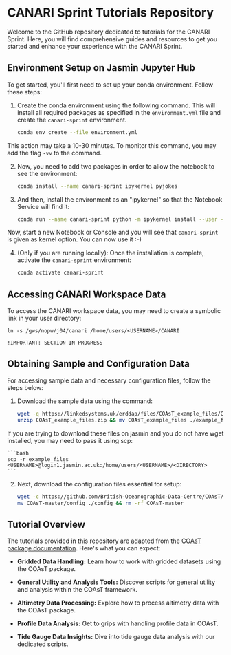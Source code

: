 # CANARI Sprint Tutorials Repository

Welcome to the GitHub repository dedicated to tutorials for the CANARI Sprint. Here, you will find comprehensive guides and resources to get you started and enhance your experience with the CANARI Sprint.

## Environment Setup on Jasmin Jupyter Hub

To get started, you'll first need to set up your conda environment. Follow these steps:

1. Create the conda environment using the following command. This will install all required packages as specified in the `environment.yml` file and create the `canari-sprint` environment.

    ```bash
    conda env create --file environment.yml
    ```
This action may take a 10-30 minutes. To monitor this command, you may add the flag `-vv` to the command.

2. Now, you need to add two packages in order to allow the notebook to see the environment:

    ```bash
    conda install --name canari-sprint ipykernel pyjokes
    ```

3. And then, install the environment as an "ipykernel" so that the Notebook Service will find it:

    ```bash
    conda run --name canari-sprint python -m ipykernel install --user --name canari-sprint
    ```

Now, start a new Notebook or Console and you will see that `canari-sprint` is given as kernel option. You can now use it :-)

4. (Only if you are running locally): Once the installation is complete, activate the `canari-sprint` environment:

    ```bash
    conda activate canari-sprint
    ```

## Accessing CANARI Workspace Data

To access the CANARI workspace data, you may need to create a symbolic link in your user directory:

```
ln -s /gws/nopw/j04/canari /home/users/<USERNAME>/CANARI
```

`!IMPORTANT: SECTION IN PROGRESS`

## Obtaining Sample and Configuration Data

For accessing sample data and necessary configuration files, follow the steps below:

1. Download the sample data using the command:

    ```bash
    wget -q https://linkedsystems.uk/erddap/files/COAsT_example_files/COAsT_example_files.zip
    unzip COAsT_example_files.zip && mv COAsT_example_files ./example_files
    ```
If you are trying to download these files on jasmin and you do not have wget installed, you may need to pass it using scp:

    ```bash
    scp -r example_files <USERNAME>@login1.jasmin.ac.uk:/home/users/<USERNAME>/<DIRECTORY>
    ```

2. Next, download the configuration files essential for setup:

    ```bash
    wget -c https://github.com/British-Oceanographic-Data-Centre/COAsT/archive/refs/heads/master.zip && unzip master.zip && rm -f master.zip
    mv COAsT-master/config ./config && rm -rf COAsT-master
    ```

## Tutorial Overview

The tutorials provided in this repository are adapted from the [COAsT package documentation](https://british-oceanographic-data-centre.github.io/COAsT/). Here's what you can expect:

- **Gridded Data Handling:** Learn how to work with gridded datasets using the COAsT package.

- **General Utility and Analysis Tools:** Discover scripts for general utility and analysis within the COAsT framework.

- **Altimetry Data Processing:** Explore how to process altimetry data with the COAsT package.

- **Profile Data Analysis:** Get to grips with handling profile data in COAsT.

- **Tide Gauge Data Insights:** Dive into tide gauge data analysis with our dedicated scripts.
